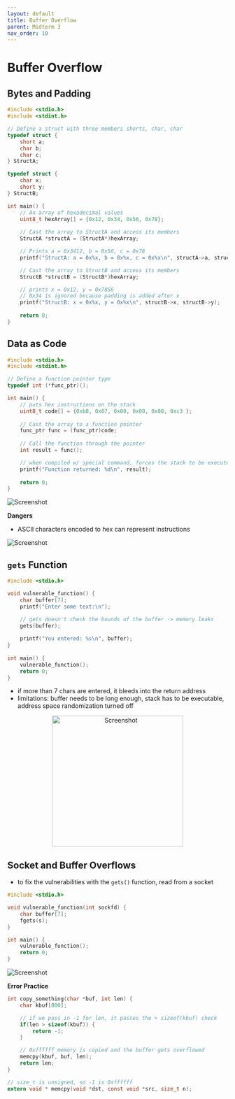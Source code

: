 ```yaml
---
layout: default
title: Buffer Overflow
parent: Midterm 3
nav_order: 10
---
```

# Buffer Overflow
## Bytes and Padding

```c
#include <stdio.h>
#include <stdint.h>

// Define a struct with three members shorts, char, char
typedef struct {
	short a;
	char b;
	char c;
} StructA;

typedef struct {
	char x;
	short y;
} StructB;

int main() { 
	// An array of hexadecimal values
	uint8_t hexArray[] = {0x12, 0x34, 0x56, 0x78};
	
	// Cast the array to StructA and access its members
	StructA *structA = (StructA*)hexArray;

	// Prints a = 0x3412, b = 0x56, c = 0x78
	printf("StructA: a = 0x%x, b = 0x%x, c = 0x%x\n", structA->a, structA->b, structA->c);

	// Cast the array to StructB and access its members
	StructB *structB = (StructB*)hexArray;

	// prints x = 0x12, y = 0x7856
	// 0x34 is ignored because padding is added after x
	printf("StructB: x = 0x%x, y = 0x%x\n", structB->x, structB->y);
	
	return 0;
}
```

## Data as Code

```c
#include <stdio.h>
#include <stdint.h>

// Define a function pointer type
typedef int (*func_ptr)();

int main() {
	// puts hex instructions on the stack
	uint8_t code[] = {0xb8, 0x07, 0x00, 0x00, 0x00, 0xc3 };
	
	// Cast the array to a function pointer
	func_ptr func = (func_ptr)code;
	
	// Call the function through the pointer
	int result = func();

	// when compiled w/ special command, forces the stack to be executed
	printf("Function returned: %d\n", result);
	
	return 0;
}
```

<div>
  <img src="{{ '/images/Screen Shot 2024-04-30 at 4.41.09 PM.png' | relative_url }}" alt="Screenshot">
</div>

**Dangers**
- ASCII characters encoded to hex can represent instructions
<div>
  <img src="{{ '/images/Screen Shot 2024-04-30 at 4.46.18 PM.png' | relative_url }}" alt="Screenshot">
</div>

## `gets` Function

```c
#include <stdio.h>

void vulnerable_function() {
	char buffer[7];
	printf("Enter some text:\n");

	// gets doesn't check the bounds of the buffer -> memory leaks
	gets(buffer);
	
	printf("You entered: %s\n", buffer);
}
	
int main() {
	vulnerable_function();
	return 0;
}
```

- if more than 7 chars are entered, it bleeds into the return address
- limitations: buffer needs to be long enough, stack has to be executable, address space randomization turned off
<div style="text-align: center;">
  <img src="{{ '/images/Screen Shot 2024-04-30 at 4.54.35 PM.png' | relative_url }}" alt="Screenshot" width="300">
</div>

## Socket and Buffer Overflows
- to fix the vulnerabilities with the `gets()` function, read from a socket

```c
#include <stdio.h>

void vulnerable_function(int sockfd) {
	char buffer[7];
	fgets(s);
}

int main() {
	vulnerable_function();
	return 0;
}
```

<div>
  <img src="{{ '/images/Screen Shot 2024-04-30 at 4.59.36 PM.png' | relative_url }}" alt="Screenshot">
</div>

**Error Practice**

```c
int copy_something(char *buf, int len) {
	char kbuf[800];

	// if we pass in -1 for len, it passes the > sizeof(kbuf) check
	if(len > sizeof(kbuf)) {
		return -1;
	}

	// 0xffffff memory is copied and the buffer gets overflowed
	memcpy(kbuf, buf, len);
	return len;
}

// size_t is unsigned, so -1 is 0xffffff
extern void * memcpy(void *dst, const void *src, size_t n);
```